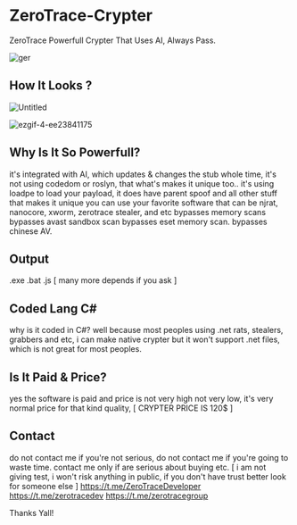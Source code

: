 # ZeroTrace-Crypter
ZeroTrace Powerfull Crypter That Uses AI, Always Pass.

![ger](https://github.com/user-attachments/assets/ec286fc9-fb2b-4650-9058-81fe66bef9ab)

## How It Looks ?
![Untitled](https://github.com/user-attachments/assets/43827380-1ef9-4362-b3af-07cc9199e965)

![ezgif-4-ee23841175](https://github.com/user-attachments/assets/36dfd062-7ef4-4cc6-8142-ff287f999f26)



## Why Is It So Powerfull?
 it's integrated with AI, which updates & changes the stub whole time,  it's not using codedom or roslyn, that what's makes it unique too..
 it's using loadpe to load your payload, it does have parent spoof and all other stuff that makes it unique
 you can use your favorite software that can be njrat, nanocore, xworm, zerotrace stealer, and etc
 bypasses memory scans
 bypasses avast sandbox scan
 bypasses eset memory scan.
 bypasses chinese AV.


## Output
 .exe .bat .js [ many more depends if you ask ]


## Coded Lang C#
why is it coded in C#?  well because most peoples using .net  rats, stealers, grabbers and etc,  i can make native crypter but it won't support .net files, which is not great for most peoples.

## Is It Paid & Price?
yes the software is paid and price is not very high not very low,  it's very normal price for that kind quality,   [ CRYPTER PRICE IS 120$ ]

## Contact
do not contact me if you're not serious, do not contact me if you're going to waste time.
contact me only if are serious about buying etc.  [ i am not giving test, i won't risk anything in public, if you don't have trust better look for someone else ]
https://t.me/ZeroTraceDeveloper
https://t.me/zerotracedev
https://t.me/zerotracegroup

 Thanks Yall!
